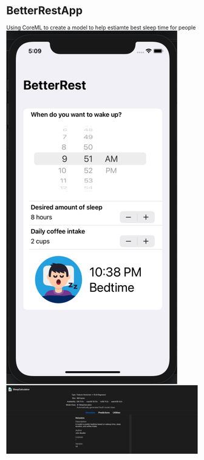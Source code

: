 # BetterRestApp

Using CoreML to create a model to help estiamte best sleep time for people
![Image 1](screenshot_1.png)
![Image 1](screenshot_2.png)
